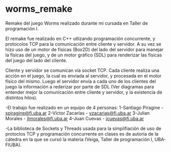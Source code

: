 # worms_remake
Remake del juego Worms realizado durante mi cursada en Taller de programación I.

El remake fue realizado en C++ utlizando programación concurrente, y protocolos TCP para la comunicación entre cliente y servidor. A su vez se hizo uso de un motor de físicas (Box2D) del lado del servidor para manejar la físicas del juego, y de un motor gráfico (SDL) para renderizar las físicas del juego del lado del cliente. 

Cliente y servidor se comunican vía socket TCP. Cada cliente realiza una acción en el juego, la cual es enviada al servidor, y procesada en el motor físico del mismo. Luego el servidor envía a cada uno de los clientes del juego la información a rederizar por parte de SDL (Ver diagramas para entender mejor la comunicación entre cliente y servidor, y la existencia de distintos hilos).

-El trabajo fue realizado en un equipo de 4 personas:
1-Santiago Piragine - spiragine@fi.uba.ar
2-Víctor Zacarías - vzacarias@fi.uba.ar
3-Julian Morales - jlmorales@fi.uba.ar
4-Juan Cuevas - jcuevas@fi.uba.ar

-La biblioteca de Sockets y Threads usada para la simplifiación de uso de protoclos TCP y programación concurrente en clases es de autoría de la cátedra en la que se cursó la materia (Veiga, Taller de programación I, UBA-FIUBA).
